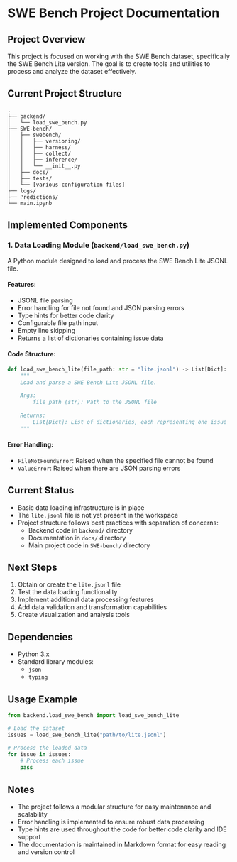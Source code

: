 # SWE Bench Project Documentation

## Project Overview
This project is focused on working with the SWE Bench dataset, specifically the SWE Bench Lite version. The goal is to create tools and utilities to process and analyze the dataset effectively.

## Current Project Structure
```
.
├── backend/
│   └── load_swe_bench.py
├── SWE-bench/
│   ├── swebench/
│   │   ├── versioning/
│   │   ├── harness/
│   │   ├── collect/
│   │   ├── inference/
│   │   └── __init__.py
│   ├── docs/
│   ├── tests/
│   └── [various configuration files]
├── logs/
├── Predictions/
└── main.ipynb
```

## Implemented Components

### 1. Data Loading Module (`backend/load_swe_bench.py`)
A Python module designed to load and process the SWE Bench Lite JSONL file.

#### Features:
- JSONL file parsing
- Error handling for file not found and JSON parsing errors
- Type hints for better code clarity
- Configurable file path input
- Empty line skipping
- Returns a list of dictionaries containing issue data

#### Code Structure:
```python
def load_swe_bench_lite(file_path: str = "lite.jsonl") -> List[Dict]:
    """
    Load and parse a SWE Bench Lite JSONL file.
    
    Args:
        file_path (str): Path to the JSONL file
        
    Returns:
        List[Dict]: List of dictionaries, each representing one issue
    """
```

#### Error Handling:
- `FileNotFoundError`: Raised when the specified file cannot be found
- `ValueError`: Raised when there are JSON parsing errors

## Current Status
- Basic data loading infrastructure is in place
- The `lite.jsonl` file is not yet present in the workspace
- Project structure follows best practices with separation of concerns:
  - Backend code in `backend/` directory
  - Documentation in `docs/` directory
  - Main project code in `SWE-bench/` directory

## Next Steps
1. Obtain or create the `lite.jsonl` file
2. Test the data loading functionality
3. Implement additional data processing features
4. Add data validation and transformation capabilities
5. Create visualization and analysis tools

## Dependencies
- Python 3.x
- Standard library modules:
  - `json`
  - `typing`

## Usage Example
```python
from backend.load_swe_bench import load_swe_bench_lite

# Load the dataset
issues = load_swe_bench_lite("path/to/lite.jsonl")

# Process the loaded data
for issue in issues:
    # Process each issue
    pass
```

## Notes
- The project follows a modular structure for easy maintenance and scalability
- Error handling is implemented to ensure robust data processing
- Type hints are used throughout the code for better code clarity and IDE support
- The documentation is maintained in Markdown format for easy reading and version control 